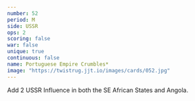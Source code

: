 ```yaml
---
number: 52
period: M
side: USSR
ops: 2
scoring: false
war: false
unique: true
continuous: false
name: Portuguese Empire Crumbles*
image: "https://twistrug.jjt.io/images/cards/052.jpg"
---
```

Add 2 USSR Influence in both the SE African States and Angola.
